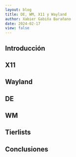 ```yaml
---
layout: blog
title: DE, WM, X11 y Wayland
author: Xabier Gabiña Barañano
date: 2024-02-17
view: false
---
```


## Introducción

## X11

## Wayland

## DE

## WM

## Tierlists

## Conclusiones
